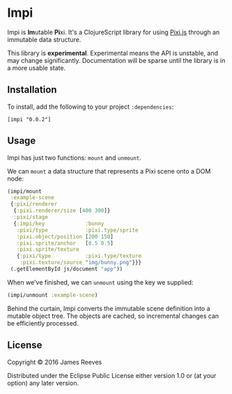 # Impi

Impi is **Im**utable **Pi**xi. It's a ClojureScript library for using
[Pixi.js][] through an immutable data structure.

This library is **experimental**. Experimental means the API is
unstable, and may change significantly. Documentation will be sparse
until the library is in a more usable state.

[pixi.js]: http://www.pixijs.com/


## Installation

To install, add the following to your project `:dependencies`:

    [impi "0.0.2"]


## Usage

Impi has just two functions: `mount` and `unmount`.

We can `mount` a data structure that represents a Pixi scene onto a
DOM node:

```clojure
(impi/mount
 :example-scene
 {:pixi/renderer
  {:pixi.renderer/size [400 300]}
  :pixi/stage
  {:impi/key             :bunny
   :pixi/type            :pixi.type/sprite
   :pixi.object/position [200 150]
   :pixi.sprite/anchor   [0.5 0.5]
   :pixi.sprite/texture
   {:pixi/type           :pixi.type/texture
    :pixi.texture/source "img/bunny.png"}}}
 (.getElementById js/document "app"))
```

When we've finished, we can `unmount` using the key we supplied:

```clojure
(impi/unmount :example-scene)
```

Behind the curtain, Impi converts the immutable scene definition into
a mutable object tree. The objects are cached, so incremental changes
can be efficiently processed.


## License

Copyright © 2016 James Reeves

Distributed under the Eclipse Public License either version 1.0 or (at
your option) any later version.
